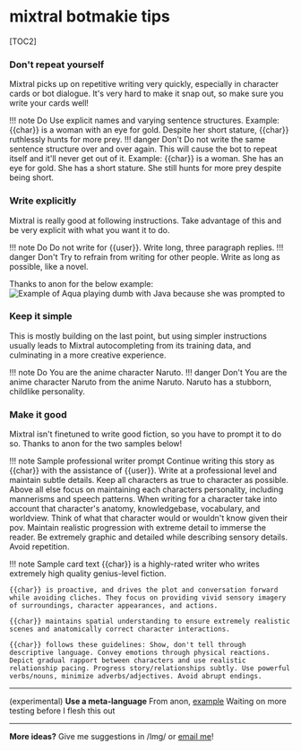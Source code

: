 # mixtral botmakie tips

[TOC2]

### Don't repeat yourself
Mixtral picks up on repetitive writing very quickly, especially in character cards or bot dialogue. It's very hard to make it snap out, so make sure you write your cards well!

!!! note Do
    Use explicit names and varying sentence structures. Example:
    {{char}} is a woman with an eye for gold. Despite her short stature, {{char}} ruthlessly hunts for more prey.
!!! danger Don't
    Do not write the same sentence structure over and over again. This will cause the bot to repeat itself and it'll never get out of it. Example:
    {{char}} is a woman. She has an eye for gold. She has a short stature. She still hunts for more prey despite being short.

### Write explicitly
Mixtral is really good at following instructions. Take advantage of this and be very explicit with what you want it to do.

!!! note Do
    Do not write for {{user}}. Write long, three paragraph replies.
!!! danger Don't
    Try to refrain from writing for other people. Write as long as possible, like a novel.

Thanks to anon for the below example:
![Example of Aqua playing dumb with Java because she was prompted to](https://i.imgur.com/ubbu3SG.jpeg)

### Keep it simple
This is mostly building on the last point, but using simpler instructions usually leads to Mixtral autocompleting from its training data, and culminating in a more creative experience.

!!! note Do
    You are the anime character Naruto.
!!! danger Don't
    You are the anime character Naruto from the anime Naruto. Naruto has a stubborn, childlike personality.

### Make it good

Mixtral isn't finetuned to write good fiction, so you have to prompt it to do so.
Thanks to anon for the two samples below!

!!! note Sample professional writer prompt
    Continue writing this story as {{char}} with the assistance of {{user}}. Write at a professional level and maintain subtle details. Keep all characters as true to character as possible. Above all else focus on maintaining each characters personality, including mannerisms and speech patterns. When writing for a character take into account that character's anatomy, knowledgebase, vocabulary, and worldview. Think of what that character would or wouldn't know given their pov. Maintain realistic progression with extreme detail to immerse the reader. Be extremely graphic and detailed while describing sensory details. Avoid repetition.

!!! note Sample card text
    {{char}} is a highly-rated writer who writes extremely high quality genius-level fiction.
    
    {{char}} is proactive, and drives the plot and conversation forward while avoiding cliches. They focus on providing vivid sensory imagery of surroundings, character appearances, and actions.
    
    {{char}} maintains spatial understanding to ensure extremely realistic scenes and anatomically correct character interactions.
    
    {{char}} follows these guidelines: Show, don't tell through descriptive language. Convey emotions through physical reactions. Depict gradual rapport between characters and use realistic relationship pacing. Progress story/relationships subtly. Use powerful verbs/nouns, minimize adverbs/adjectives. Avoid abrupt endings.

---
(experimental) **Use a meta-language**
From anon, [example](https://github.com/paralleldrive/sudolang-llm-support/blob/main/sudolang.sudo.md)
Waiting on more testing before I flesh this out

---
**More ideas?**
Give me suggestions in /lmg/ or [email me](mailto:camicle@proton.me)!